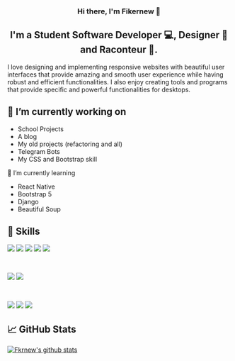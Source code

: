 <h3 align="center"> Hi there, I'm Fikernew 👋 </h3>
<h2 align="center">I'm a Student Software Developer 💻, Designer 🎨 and Raconteur 📸.</h2>

I love designing and implementing responsive websites with beautiful user interfaces that provide amazing and smooth user experience while having robust and efficient functionalities. I also enjoy creating tools and programs that provide specific and powerful functionalities for desktops.

## 🔭 I’m currently working on
- School Projects
- A blog
- My old projects (refactoring and all)
- Telegram Bots
- My CSS and Bootstrap skill

🌱 I’m currently learning
- React Native
- Bootstrap 5
- Django
- Beautiful Soup

## 💼 Skills
![](https://img.shields.io/badge/Code-JavaScript-informational?style=flat&logo=JavaScript&color=F7DF1E)
![](https://img.shields.io/badge/Code-HTML5-informational?style=flat&logo=HTML5&color=E34F26)
![](https://img.shields.io/badge/Code-PHP-informational?style=flat&logo=PHP&color=E34F26)
![](https://img.shields.io/badge/Code-Python-informational?style=flat&logo=Python&color=003B57)
![](https://img.shields.io/badge/Code-C-informational?style=flat&logo=C&color=F7DF1E)

</br>

![](https://img.shields.io/badge/Style-Bootstrap-informational?style=flat&logo=Bootstrap&color=7952B3)
![](https://img.shields.io/badge/Style-CSS3-informational?style=flat&logo=CSS3&color=1572B6)

</br>

![](https://img.shields.io/badge/Tools-Heroku-informational?style=flat&logo=Heroku&color=430098)
![](https://img.shields.io/badge/Tools-Git-informational?style=flat&logo=Git&color=F05032)
![](https://img.shields.io/badge/Tools-GitHub-informational?style=flat&logo=GitHub&color=181717)

## 📈 GitHub Stats 

[![Fkrnew's github stats](https://github-readme-stats.vercel.app/api?username=ffekirnew)](https://github.com/ffekirnew)
<!--
Here are some ideas to get you started:

- 
-  ...
- 👯 I’m looking to collaborate on ...
- 🤔 I’m looking for help with ...
- 💬 Ask me about ...
- 📫 How to reach me: ...
- 😄 Pronouns: ...
- ⚡ Fun fact: ...
-->
